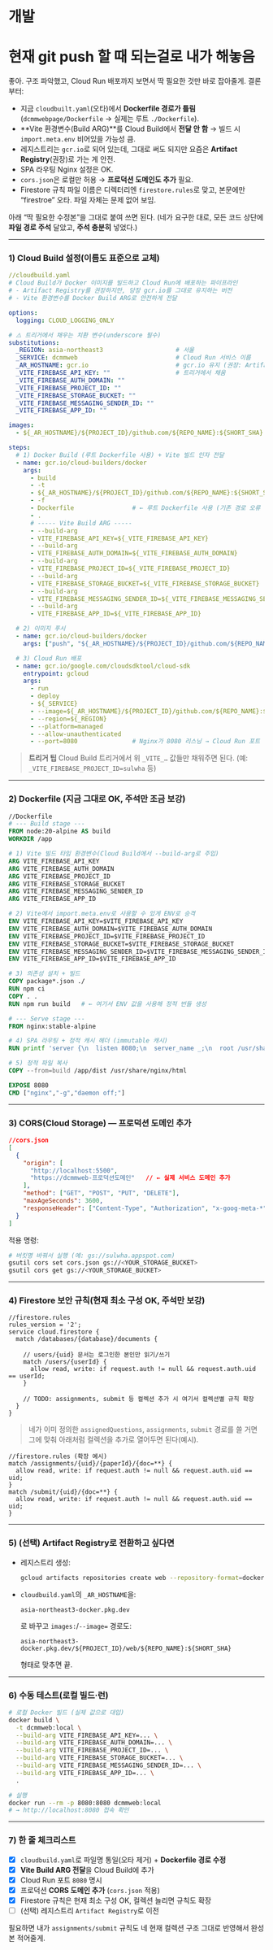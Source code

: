 # 개발
# 현재 git push 할 때 되는걸로 내가 해놓음

좋아. 구조 파악했고, Cloud Run 배포까지 보면서 딱 필요한 것만 바로 잡아줄게. 결론부터:

* 지금 `cloudbuilt.yaml`(오타)에서 **Dockerfile 경로가 틀림**(`dcmmwebpage/Dockerfile` → 실제는 루트 `./Dockerfile`).
* **Vite 환경변수(Build ARG)**를 Cloud Build에서 **전달 안 함** → 빌드 시 `import.meta.env` 비어있을 가능성 큼.
* 레지스트리는 `gcr.io`로 되어 있는데, 그대로 써도 되지만 요즘은 **Artifact Registry**(권장)로 가는 게 안전.
* SPA 라우팅 Nginx 설정은 OK.
* `cors.json`은 로컬만 허용 → **프로덕션 도메인도 추가** 필요.
* Firestore 규칙 파일 이름은 디렉터리엔 `firestore.rules`로 맞고, 본문에만 “firestroe” 오타. 파일 자체는 문제 없어 보임.

아래 “딱 필요한 수정본”을 그대로 붙여 쓰면 된다. (네가 요구한 대로, 모든 코드 상단에 **파일 경로 주석** 달았고, **주석 충분히** 넣었다.)

---

### 1) Cloud Build 설정(이름도 표준으로 교체)

```yaml
//cloudbuild.yaml
# Cloud Build가 Docker 이미지를 빌드하고 Cloud Run에 배포하는 파이프라인
# - Artifact Registry를 권장하지만, 당장 gcr.io를 그대로 유지하는 버전
# - Vite 환경변수를 Docker Build ARG로 안전하게 전달

options:
  logging: CLOUD_LOGGING_ONLY

# ⚠️ 트리거에서 채우는 치환 변수(underscore 필수)
substitutions:
  _REGION: asia-northeast3                    # 서울
  _SERVICE: dcmmweb                           # Cloud Run 서비스 이름
  _AR_HOSTNAME: gcr.io                        # gcr.io 유지 (권장: Artifact Registry)
  _VITE_FIREBASE_API_KEY: ""                  # 트리거에서 채움
  _VITE_FIREBASE_AUTH_DOMAIN: ""
  _VITE_FIREBASE_PROJECT_ID: ""
  _VITE_FIREBASE_STORAGE_BUCKET: ""
  _VITE_FIREBASE_MESSAGING_SENDER_ID: ""
  _VITE_FIREBASE_APP_ID: ""

images:
  - ${_AR_HOSTNAME}/${PROJECT_ID}/github.com/${REPO_NAME}:${SHORT_SHA}

steps:
  # 1) Docker Build (루트 Dockerfile 사용) + Vite 빌드 인자 전달
  - name: gcr.io/cloud-builders/docker
    args:
      - build
      - -t
      - ${_AR_HOSTNAME}/${PROJECT_ID}/github.com/${REPO_NAME}:${SHORT_SHA}
      - -f
      - Dockerfile                # ← 루트 Dockerfile 사용 (기존 경로 오류 수정)
      - .
      # ----- Vite Build ARG -----
      - --build-arg
      - VITE_FIREBASE_API_KEY=${_VITE_FIREBASE_API_KEY}
      - --build-arg
      - VITE_FIREBASE_AUTH_DOMAIN=${_VITE_FIREBASE_AUTH_DOMAIN}
      - --build-arg
      - VITE_FIREBASE_PROJECT_ID=${_VITE_FIREBASE_PROJECT_ID}
      - --build-arg
      - VITE_FIREBASE_STORAGE_BUCKET=${_VITE_FIREBASE_STORAGE_BUCKET}
      - --build-arg
      - VITE_FIREBASE_MESSAGING_SENDER_ID=${_VITE_FIREBASE_MESSAGING_SENDER_ID}
      - --build-arg
      - VITE_FIREBASE_APP_ID=${_VITE_FIREBASE_APP_ID}

  # 2) 이미지 푸시
  - name: gcr.io/cloud-builders/docker
    args: ["push", "${_AR_HOSTNAME}/${PROJECT_ID}/github.com/${REPO_NAME}:${SHORT_SHA}"]

  # 3) Cloud Run 배포
  - name: gcr.io/google.com/cloudsdktool/cloud-sdk
    entrypoint: gcloud
    args:
      - run
      - deploy
      - ${_SERVICE}
      - --image=${_AR_HOSTNAME}/${PROJECT_ID}/github.com/${REPO_NAME}:${SHORT_SHA}
      - --region=${_REGION}
      - --platform=managed
      - --allow-unauthenticated
      - --port=8080               # Nginx가 8080 리스닝 → Cloud Run 포트 명시
```

> **트리거 팁**
> Cloud Build 트리거에서 위 `_VITE_…` 값들만 채워주면 된다.
> (예: `_VITE_FIREBASE_PROJECT_ID=sulwha` 등)

---

### 2) Dockerfile (지금 그대로 OK, 주석만 조금 보강)

```dockerfile
//Dockerfile
# --- Build stage ---
FROM node:20-alpine AS build
WORKDIR /app

# 1) Vite 빌드 타임 환경변수(Cloud Build에서 --build-arg로 주입)
ARG VITE_FIREBASE_API_KEY
ARG VITE_FIREBASE_AUTH_DOMAIN
ARG VITE_FIREBASE_PROJECT_ID
ARG VITE_FIREBASE_STORAGE_BUCKET
ARG VITE_FIREBASE_MESSAGING_SENDER_ID
ARG VITE_FIREBASE_APP_ID

# 2) Vite에서 import.meta.env로 사용할 수 있게 ENV로 승격
ENV VITE_FIREBASE_API_KEY=$VITE_FIREBASE_API_KEY
ENV VITE_FIREBASE_AUTH_DOMAIN=$VITE_FIREBASE_AUTH_DOMAIN
ENV VITE_FIREBASE_PROJECT_ID=$VITE_FIREBASE_PROJECT_ID
ENV VITE_FIREBASE_STORAGE_BUCKET=$VITE_FIREBASE_STORAGE_BUCKET
ENV VITE_FIREBASE_MESSAGING_SENDER_ID=$VITE_FIREBASE_MESSAGING_SENDER_ID
ENV VITE_FIREBASE_APP_ID=$VITE_FIREBASE_APP_ID

# 3) 의존성 설치 + 빌드
COPY package*.json ./
RUN npm ci
COPY . .
RUN npm run build   # ← 여기서 ENV 값을 사용해 정적 번들 생성

# --- Serve stage ---
FROM nginx:stable-alpine

# 4) SPA 라우팅 + 정적 캐시 헤더 (immutable 캐시)
RUN printf 'server {\n  listen 8080;\n  server_name _;\n  root /usr/share/nginx/html;\n  index index.html;\n  location / { try_files $uri /index.html; }\n  location ~* \\.(js|css|png|jpg|jpeg|gif|svg|ico|webp|woff2?)$ { expires 1y; add_header Cache-Control "public, immutable"; }\n}\n' > /etc/nginx/conf.d/default.conf

# 5) 정적 파일 복사
COPY --from=build /app/dist /usr/share/nginx/html

EXPOSE 8080
CMD ["nginx","-g","daemon off;"]
```

---

### 3) CORS(Cloud Storage) — 프로덕션 도메인 추가

```json
//cors.json
[
  {
    "origin": [
      "http://localhost:5500",
      "https://dcmmweb-프로덕션도메인"   // ← 실제 서비스 도메인 추가
    ],
    "method": ["GET", "POST", "PUT", "DELETE"],
    "maxAgeSeconds": 3600,
    "responseHeader": ["Content-Type", "Authorization", "x-goog-meta-*"]
  }
]
```

적용 명령:

```bash
# 버킷명 바꿔서 실행 (예: gs://sulwha.appspot.com)
gsutil cors set cors.json gs://<YOUR_STORAGE_BUCKET>
gsutil cors get gs://<YOUR_STORAGE_BUCKET>
```

---

### 4) Firestore 보안 규칙(현재 최소 구성 OK, 주석만 보강)

```
//firestore.rules
rules_version = '2';
service cloud.firestore {
  match /databases/{database}/documents {

    // users/{uid} 문서는 로그인한 본인만 읽기/쓰기
    match /users/{userId} {
      allow read, write: if request.auth != null && request.auth.uid == userId;
    }

    // TODO: assignments, submit 등 컬렉션 추가 시 여기서 컬렉션별 규칙 확장
  }
}
```

> 네가 이미 정의한 `assignedQuestions`, `assignments`, `submit` 경로를 쓸 거면
> 그에 맞춰 아래처럼 컬렉션을 추가로 열어두면 된다(예시).

```
//firestore.rules (확장 예시)
match /assignments/{uid}/{paperId}/{doc=**} {
  allow read, write: if request.auth != null && request.auth.uid == uid;
}
match /submit/{uid}/{doc=**} {
  allow read, write: if request.auth != null && request.auth.uid == uid;
}
```

---

### 5) (선택) Artifact Registry로 전환하고 싶다면

* 레지스트리 생성:

  ```bash
  gcloud artifacts repositories create web --repository-format=docker --location=asia-northeast3
  ```
* `cloudbuild.yaml`의 `_AR_HOSTNAME`을:

  ```
  asia-northeast3-docker.pkg.dev
  ```

  로 바꾸고 `images:`/`--image=` 경로도:

  ```
  asia-northeast3-docker.pkg.dev/${PROJECT_ID}/web/${REPO_NAME}:${SHORT_SHA}
  ```

  형태로 맞추면 끝.

---

### 6) 수동 테스트(로컬 빌드·런)

```bash
# 로컬 Docker 빌드 (실제 값으로 대입)
docker build \
  -t dcmmweb:local \
  --build-arg VITE_FIREBASE_API_KEY=... \
  --build-arg VITE_FIREBASE_AUTH_DOMAIN=... \
  --build-arg VITE_FIREBASE_PROJECT_ID=... \
  --build-arg VITE_FIREBASE_STORAGE_BUCKET=... \
  --build-arg VITE_FIREBASE_MESSAGING_SENDER_ID=... \
  --build-arg VITE_FIREBASE_APP_ID=... \
  .

# 실행
docker run --rm -p 8080:8080 dcmmweb:local
# → http://localhost:8080 접속 확인
```

---

### 7) 한 줄 체크리스트

* [x] `cloudbuild.yaml`로 파일명 통일(오타 제거) + **Dockerfile 경로 수정**
* [x] **Vite Build ARG 전달**을 Cloud Build에 추가
* [x] Cloud Run 포트 `8080` 명시
* [x] 프로덕션 **CORS 도메인 추가** (`cors.json` 적용)
* [x] Firestore 규칙은 현재 최소 구성 OK, 컬렉션 늘리면 규칙도 확장
* [ ] (선택) 레지스트리 `Artifact Registry`로 이전

필요하면 내가 `assignments/submit` 규칙도 네 현재 컬렉션 구조 그대로 반영해서 완성본 적어줄게.


